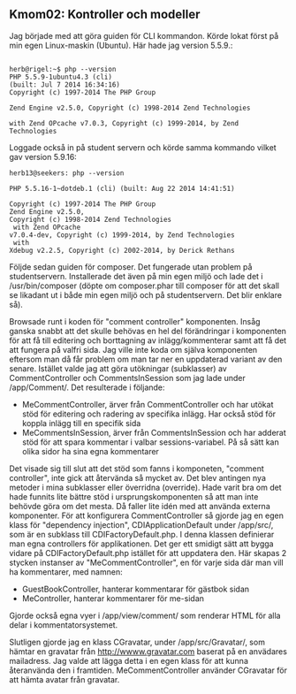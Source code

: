 Kmom02: Kontroller och modeller
------------------------------------
 
Jag började med att göra guiden för CLI kommandon. Körde lokat först på min egen Linux-maskin (Ubuntu). Här hade jag version 5.5.9.:
<code>
<br/><br/>herb@rigel:~$ php --version
<br/>PHP 5.5.9-1ubuntu4.3 (cli) (built: Jul  7 2014 16:34:16)
<br/>Copyright (c) 1997-2014 The PHP Group
<br/>Zend Engine v2.5.0, Copyright (c) 1998-2014 Zend Technologies
<br/>    with Zend OPcache v7.0.3, Copyright (c) 1999-2014, by Zend Technologies
</code>

Loggade också in på student servern och körde samma kommando vilket gav version 5.9.16:
<code>
<br/><br>herb13@seekers: php --version
<br/>PHP 5.5.16-1~dotdeb.1 (cli) (built: Aug 22 2014 14:41:51)
<br/>Copyright (c) 1997-2014 The PHP Group
<br/>Zend Engine v2.5.0, Copyright (c) 1998-2014 Zend Technologies
<br/>    with Zend OPcache v7.0.4-dev, Copyright (c) 1999-2014, by Zend Technologies
<br/>    with Xdebug v2.2.5, Copyright (c) 2002-2014, by Derick Rethans
</code>

Följde sedan guiden för composer. Det fungerade utan problem på studentservern. Installerade det även på min egen miljö och lade det i /usr/bin/composer (döpte om composer.phar till composer för att det skall se likadant ut i både min egen miljö och på studentservern. Det blir enklare så).

Browsade runt i koden för "comment controller" komponenten. Insåg ganska snabbt att det skulle behövas en hel del förändringar i komponenten för att få till editering och borttagning av inlägg/kommenterar samt att få det att fungera på valfri sida. Jag ville inte koda om själva komponenten eftersom man då får problem om man tar ner en uppdaterad variant av den senare. Istället valde jag att göra utökningar (subklasser) av CommentController och CommentsInSession som jag lade under /app/Comment/. Det resulterade i följande:

* MeCommentController, ärver från CommentController och har utökat stöd för editering och radering av specifika inlägg. Har också stöd för koppla inlägg till en specifik sida
* MeCommentsInSession, ärver från CommentsInSession och har adderat stöd för att spara kommentar i valbar sessions-variabel. På så sätt kan olika sidor ha sina egna kommentarer

Det visade sig till slut att det stöd som fanns i komponeten, "comment controller", inte gick att återvända så mycket av. Det blev antingen nya metoder i mina subklasser eller överridna (override). Hade varit bra om det hade funnits lite bättre stöd i ursprungskomponenten så att man inte behövde göra om det mesta. Då faller lite idén med att använda externa komponenter. 
För att konfigurera CommentController så gjorde jag en egen klass för "dependency injection", CDIApplicationDefault under /app/src/, som är en subklass till CDIFactoryDefault.php. I denna klassen definierar man egna controllers för applikationen. Det ger ett smidigt sätt att bygga vidare på CDIFactoryDefault.php istället för att uppdatera den. Här skapas 2 stycken instanser av "MeCommentController", en för varje sida där man vill ha kommentarer, med namnen:

* GuestBookController, hanterar kommentarar för gästbok sidan
* MeController, hanterar kommentarer för me-sidan

Gjorde också egna vyer i /app/view/comment/ som renderar HTML för alla delar i kommentatorsystemet.

Slutligen gjorde jag en klass CGravatar, under /app/src/Gravatar/, som hämtar en gravatar från http://wwww.gravatar.com baserat på en anvädares mailadress. Jag valde att lägga detta i en egen klass för att kunna återanvända den i framtiden. MeCommentController använder CGravatar för att hämta avatar från gravatar.
